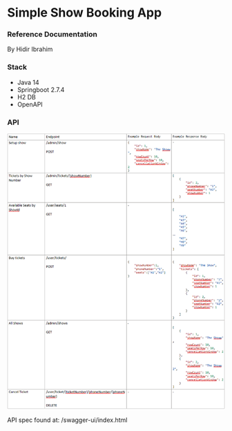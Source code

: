 # Simple Show Booking App

### Reference Documentation
By Hidir Ibrahim

### Stack
* Java 14
* Springboot 2.7.4
* H2 DB
* OpenAPI 
### API 
![img.png](img.png)

API spec found at: /swagger-ui/index.html



